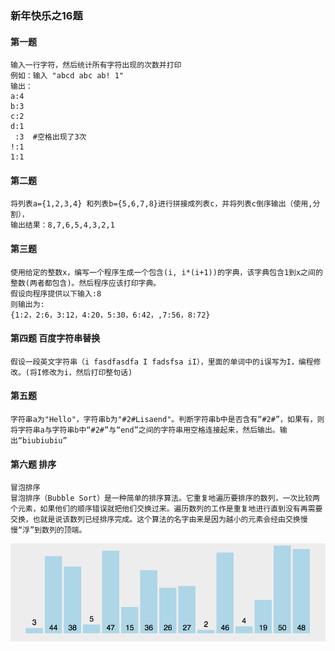 ### 新年快乐之16题



#### 第一题
    输入一行字符，然后统计所有字符出现的次数并打印
    例如：输入 "abcd abc ab! 1"
    输出：
    a:4
    b:3
    c:2
    d:1
     :3  #空格出现了3次
    !:1
    1:1

#### 第二题
    将列表a={1,2,3,4} 和列表b={5,6,7,8}进行拼接成列表c，并将列表c倒序输出（使用,分割），
    输出结果：8,7,6,5,4,3,2,1

#### 第三题
    使用给定的整数x，编写一个程序生成一个包含(i, i*(i+1))的字典，该字典包含1到x之间的整数(两者都包含)。然后程序应该打印字典。
    假设向程序提供以下输入:8
    则输出为:
    {1:2，2:6，3:12，4:20，5:30，6:42，,7:56，8:72}

#### 第四题 百度字符串替换
    假设一段英文字符串（i fasdfasdfa I fadsfsa iI），里面的单词中的i误写为I，编程修改。(将I修改为i，然后打印整句话)

#### 第五题
    字符串a为"Hello"，字符串b为"#2#Lisaend"。判断字符串b中是否含有“#2#”，如果有，则将字符串a与字符串b中“#2#”与“end”之间的字符串用空格连接起来，然后输出。输出“biubiubiu”

#### 第六题 排序
    冒泡排序 
    冒泡排序（Bubble Sort）是一种简单的排序算法。它重复地遍历要排序的数列，一次比较两个元素，如果他们的顺序错误就把他们交换过来。遍历数列的工作是重复地进行直到没有再需要交换，也就是说该数列已经排序完成。这个算法的名字由来是因为越小的元素会经由交换慢慢“浮”到数列的顶端。

![image](https://github.com/daisenrong/python-learn/blob/master/resource/static/img/6044183-c2e1b3b5f12841fb.gif)


